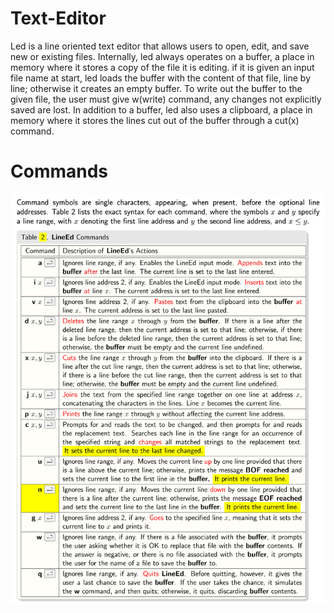 # Text-Editor
Led is a line oriented text editor that allows users to open, edit, and save new or existing files. Internally, led always operates on a buffer, a place in memory where it stores a copy of the file it is editing. if it is given an input file name at start, led loads the buffer with the content of that file, line by line; otherwise it creates an empty buffer.
To write out the buffer to the given file, the user must give w(write) command, any changes not explicitly saved are lost. In addition to a buffer, led also uses a clipboard, a place in memory where it stores the lines cut out of the buffer through a cut(x) command.


# Commands
![Commands](Commands.PNG)
